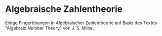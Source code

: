 # Algebraische Zahlentheorie
Einige Fingerübungen in Algebraischer Zahlentheorie auf Basis des
Textes "Algebraic Number Theory" von J. S. Milne.
